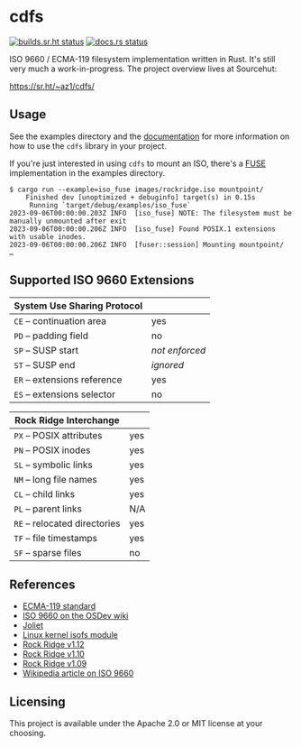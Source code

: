 cdfs
====
[![builds.sr.ht status](https://builds.sr.ht/~az1/iso9660-rs/commits/master.svg)](https://builds.sr.ht/~az1/iso9660-rs/commits/master?)
[![docs.rs status](https://docs.rs/cdfs/badge.svg)](https://docs.rs/cdfs/)

ISO 9660 / ECMA-119 filesystem implementation written in Rust.  It's still very much a work-in-progress.  The project overview lives at Sourcehut:

https://sr.ht/~az1/cdfs/

Usage
-----
See the examples directory and the [documentation](https://docs.rs/cdfs/) for more information on how to use the `cdfs` library in your project.

If you're just interested in using `cdfs` to mount an ISO, there's a [FUSE](https://en.wikipedia.org/wiki/Filesystem_in_Userspace) implementation in the examples directory.

```
$ cargo run --example=iso_fuse images/rockridge.iso mountpoint/
    Finished dev [unoptimized + debuginfo] target(s) in 0.15s
     Running `target/debug/examples/iso_fuse`
2023-09-06T00:00:00.203Z INFO  [iso_fuse] NOTE: The filesystem must be manually unmounted after exit
2023-09-06T00:00:00.206Z INFO  [iso_fuse] Found POSIX.1 extensions with usable inodes.
2023-09-06T00:00:00.206Z INFO  [fuser::session] Mounting mountpoint/
…
```

Supported ISO 9660 Extensions
-----------------------------
| System Use Sharing Protocol  |     |
| ---------------------------- | --- |
| `CE` – continuation area     | yes |
| `PD` – padding field         | no  |
| `SP` – SUSP start            | *not enforced* |
| `ST` – SUSP end              | *ignored*      |
| `ER` – extensions reference  | yes |
| `ES` – extensions selector   | no  |

| Rock Ridge Interchange       |     |
| ---------------------------- |---- |
| `PX` – POSIX attributes      | yes |
| `PN` – POSIX inodes          | yes |
| `SL` – symbolic links        | yes |
| `NM` – long file names       | yes |
| `CL` – child links           | yes |
| `PL` – parent links          | N/A |
| `RE` – relocated directories | yes |
| `TF` – file timestamps       | yes |
| `SF` – sparse files          | no  |

References
----------
* [ECMA-119 standard](https://www.ecma-international.org/publications/standards/Ecma-119.htm)
* [ISO 9660 on the OSDev wiki](https://wiki.osdev.org/ISO_9660)
* [Joliet](http://web.archive.org/web/20230604235448/http://littlesvr.ca/isomaster/resources/JolietSpecification.html)
* [Linux kernel isofs module](https://git.kernel.org/pub/scm/linux/kernel/git/torvalds/linux.git/tree/fs/isofs)
* [Rock Ridge v1.12](http://web.archive.org/web/20230107022048/https://aminet.net/package/docs/misc/RRIP)
* [Rock Ridge v1.10](http://web.archive.org/web/20220924230749/https://ia800605.us.archive.org/16/items/enf_pobox_Rrip/rrip.pdf)
* [Rock Ridge v1.09](http://web.archive.org/web/20230826015627/http://ftpmirror.your.org/pub/misc/bitsavers/projects/cdrom/Rock_Ridge_CD_Proposal_199108.pdf)
* [Wikipedia article on ISO 9660](https://en.wikipedia.org/wiki/ISO_9660)

Licensing
---------
This project is available under the Apache 2.0 or MIT license at your choosing.
